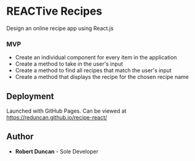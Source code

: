 # REACTive Recipes

Design an online recipe app using React.js

### MVP

- Create an individual component for every item in the  application
- Create a method to take in the user's input
- Create a method to find all recipes that match the user's input
- Create a method that displays the recipe for the chosen recipe name

## Deployment

Launched with GitHub Pages. Can be viewed at https://reduncan.github.io/recipe-react/

## Author

* **Robert Duncan** - Sole Developer
